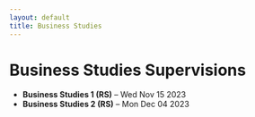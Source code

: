 ```yaml
---
layout: default
title: Business Studies
---
```


# Business Studies Supervisions

- **Business Studies 1 (RS)** – Wed Nov 15 2023  
- **Business Studies 2 (RS)** – Mon Dec 04 2023
